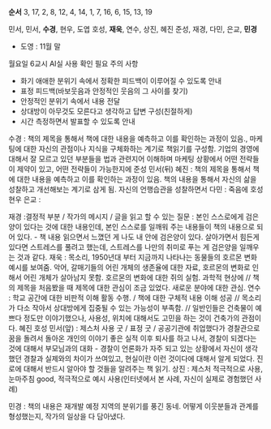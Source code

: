 **순서** 3, 17, 2, 8, 12,
4, 14, 1, 7, 16,
6, 15, 13, 19

민서, 민서, **수경**, 현우, 도엽
호성, **재욱**, 연수, 상진, 혜진
준성, 재경, 다민, 은교, **민경**
- 도영 : 11월 말

월요일 6교시 AI실 사용 확인 필요
주의 사항
- 화기 애애한 분위기 속에서 정확한 피드백이 이루어질 수 있도록 안내
- 표정 피드백(바보웃음과 안정적인 웃음의 그 사이를 찾기)
- 안정적인 분위기 속에서 내용 전달
- 상대방이 아무것도 모른다고 생각하고 답변 구성(친절하게)
- 시간 측정하면서 발표할 수 있도록 안내


수경 : 책의 제목을 통해서 책에 대한 내용을 예측하고 이를 확인하는 과정이 있음., 마케팅에 대한 자신의 관점이나 지식을 구체화하는 계기로 책읽기를 구성함. 기업의 경영에 대해서 잘 모르고 있던 부분들을 법과 관련지어 이해하며 마케팅 상황에서 어떤 전략들이 제약이 있고, 어떤 전략들이 가능한지에 
준성
민서(뒤)
혜진 : 책의 제목을 통해서 책에 대한 내용을 예측하고 이를 확인하는 과정이 있음. 책의 내용을 통해서 자신의 삶을 성찰하고 개선해보는 계기로 삼게 됨. 자신의 언행습관을 성찰하면서 
다민 : 죽음에 
호성
현우
은교 : 

재경 :결정적 부분 / 작가의 메시지 / 글을 읽고 할 수 있는 질문 : 본인 스스로에게 검은 양이 있다는 것에 대한 내용인데, 본인 스스로를 일깨워 주는 내용들이 책의 내용으로 되어 있다. - 책 내용 읽으면서 느꼈던 게 나도 내 안에 검은양이 있다. 살아가면서 힘든게 있다면 스트레스를 풀려고 했는데, 스트레스를 나만의 취미로 푸는 게 검은양을 일깨우는 것과 같다. 
재욱 : 목소리, 1950년대 부터 지금까지 나타나는 동물들의 호르몬 변화 예시를 보여줌. 악어, 갈매기들의 어린 개체의 생존율에 대한 자료, 호르몬의 변화로 인해서 어린 개체가 살아남지 못함. 호르몬의 변화에 대한 쥐의 실험. 과학적 현상에 // 책의 제목을 처음봤을 때 제목에 대한 관심이 조금 있었다. 새로운 분야에 대한 관심.
연수 : 학교 공간에 대한 비판적 이해 활동 수행. / 책에 대한 구체적 내용 이해 성공 // 목소리가 다소 작아서 상대방에게 집중될 수 있는 가능성이 부족함. // 일반인들은 건축물이 예쁘다 정도만 이야기했으나, 사용성, 위치에 대해서도 고민을 하는 것이 건축가의 관점이다.
혜진
호성
민서(앞) : 제스처 사용 굿 / 표정 굿 / 공공기관에 취업했다가 경찰관으로 꿈을 돌려서 돌아온 개인의 이야기 좋은 실적 이후 퇴사를 하고 나서, 경찰이 되겠다는 것에 대해서 부모님과의 대화 - 경찰이 언론화가 자주 되고 있는 상황에서 자신이 생각했던 경찰과 실제와의 차이가 쓰여있고, 현실이란 이런 것이다에 대해서 알게 되었다. 진로에 대해서 반드시 알아야 할 것들을 알려주는 책 읽기. 
상진 : 제스처 적극적으로 사용, 눈마주침 good, 적극적으로 예시 사용(인터넷에서 본 사례, 자신이 실제로 경험했던 사례)


민경 : 책의 내용은 재개발 예정 지역의 분위기를 풍긴 동네. 어떻게 이웃분들과 관계를 형성했는지, 작가의 일상을 다 담아냈다.

